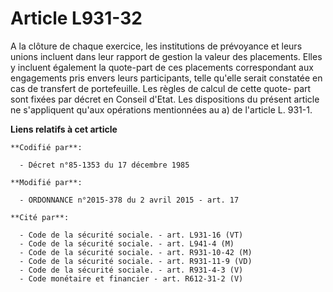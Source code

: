 # Article L931-32

A la clôture de chaque exercice, les institutions de prévoyance et leurs unions incluent dans leur rapport de gestion la
valeur des placements. Elles y incluent également la quote-part de ces placements correspondant aux engagements pris envers
leurs participants, telle qu'elle serait constatée en cas de transfert de portefeuille. Les règles de calcul de cette quote-
part sont fixées par décret en Conseil d'Etat. Les dispositions du présent article ne s'appliquent qu'aux opérations
mentionnées au a) de l'article L. 931-1.

**Liens relatifs à cet article**

	**Codifié par**:

	  - Décret n°85-1353 du 17 décembre 1985

	**Modifié par**:

	  - ORDONNANCE n°2015-378 du 2 avril 2015 - art. 17

	**Cité par**:

	  - Code de la sécurité sociale. - art. L931-16 (VT)
	  - Code de la sécurité sociale. - art. L941-4 (M)
	  - Code de la sécurité sociale. - art. R931-10-42 (M)
	  - Code de la sécurité sociale. - art. R931-11-9 (VD)
	  - Code de la sécurité sociale. - art. R931-4-3 (V)
	  - Code monétaire et financier - art. R612-31-2 (V)
